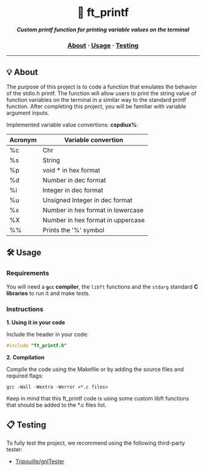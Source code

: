 <h1 align="center">
	📖 ft_printf
</h1>

<p align="center">
	<b><i>Custom printf function for printing variable values on the terminal</i></b><br>

<h3 align="center">
	<a href="#%EF%B8%8F-about">About</a>
	<span> · </span>
	<a href="#%EF%B8%8F-usage">Usage</a>
	<span> · </span>
	<a href="#-testing">Testing</a>
</h3>

---

## 💡 About

The purpose of this project is to code a function that emulates the behavior of the stdio.h printf. The function will allow users to print the string value of function variables on the terminal in a similar way to the standard printf function. After completing this project, you will be familiar with variable argument inputs.

Implemented variable value convertions: **cspdiux%**:

Acronym  | Variable convertion
------------- | -------------
%c  | Chr
%s  | String
%p  | void * in hex format
%d  | Number in dec format
%i  | Integer in dec format
%u  | Unsigned Integer in dec format
%x  | Number in hex format in lowercase
%X  | Number in hex format in uppercase
%%  | Prints the '%' symbol

## 🛠️ Usage

### Requirements

You will need a **`gcc` compiler**, the `libft` functions and the `stdarg` standard **C libraries** to run it and make tests.

### Instructions

**1. Using it in your code**

Include the header in your code:

```C
#include "ft_printf.h"
```
**2. Compilation**

Compile the code using the Makefile or by adding the source files and required flags:

```shell
gcc -Wall -Wextra -Werror <*.c files>
```

Keep in mind that this ft_printf code is using some custom libft functions that should be added to the *.c files list.

## 📋 Testing

To fully test the project, we recommend using the following third-party tester:

* [Tripouille/gnlTester](https://github.com/Tripouille/gnlTester)
